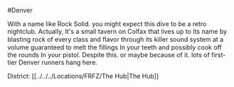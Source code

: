 #Denver 

With a name like Rock Solid. you might expect this dive to be a retro nightclub. Actually, It's a small tavern on Colfax that lives up to Its name by blasting rock of every class and ﬂavor through its killer sound system at a volume guaranteed to melt the fillings In your teeth and possibly cook off the rounds In your pistol. Despite this. or maybe because of it. lots of first-tier Denver runners hang here.

District: [[../../../Locations/FRFZ/The Hub|The Hub]]